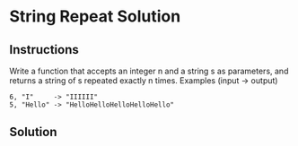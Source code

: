 # String Repeat Solution

## Instructions

Write a function that accepts an integer n and a string s as parameters, and returns a string of s repeated exactly n times.
Examples (input -> output)

```
6, "I"     -> "IIIIII"
5, "Hello" -> "HelloHelloHelloHelloHello"
```
## Solution

